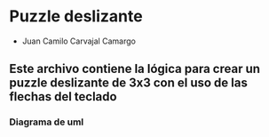 # Puzzle deslizante
- Juan Camilo Carvajal Camargo

## Este archivo contiene la lógica para crear un puzzle deslizante de 3x3 con el uso de las flechas del teclado

### Diagrama de uml

